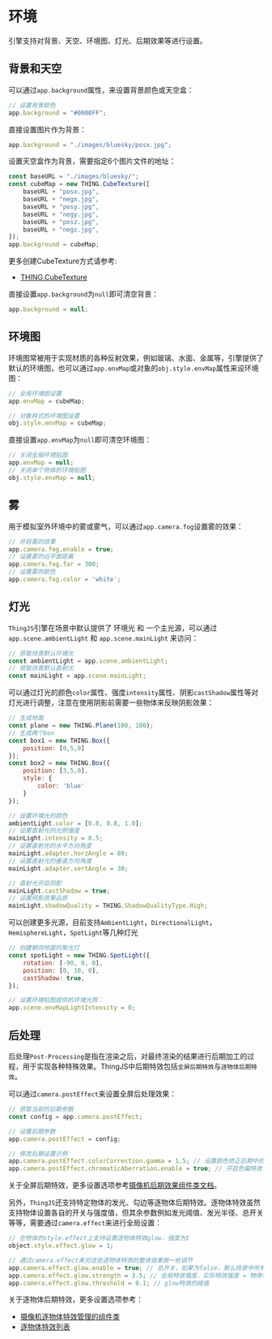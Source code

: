 # 环境

引擎支持对背景、天空、环境图、灯光、后期效果等进行设置。

## 背景和天空

可以通过`app.background`属性，来设置背景颜色或天空盒：

```javascript
// 设置背景颜色
app.background = "#0000FF";
```

直接设置图片作为背景：
```javascript
app.background = "./images/bluesky/posx.jpg";
```

设置天空盒作为背景，需要指定6个图片文件的地址：
```javascript
const baseURL = "./images/bluesky/";
const cubeMap = new THING.CubeTexture([
    baseURL + "posx.jpg",
    baseURL + "negx.jpg",
    baseURL + "posy.jpg",
    baseURL + "negy.jpg",
    baseURL + "posz.jpg",
    baseURL + "negz.jpg",
]);
app.background = cubeMap;
```
更多创建CubeTexture方式请参考:
* [THING.CubeTexture](https://wiki.uino.com/book/thingjs-api20/62e8f92a0745a6a37a6388df.html)

直接设置`app.background`为`null`即可清空背景：
```javascript
app.background = null;
```

## 环境图
环境图常被用于实现材质的各种反射效果，例如玻璃、水面、金属等，引擎提供了默认的环境图，也可以通过`app.envMap`或对象的`obj.style.envMap`属性来设环境图：
```javascript
// 全局环境图设置
app.envMap = cubeMap;

// 对象样式的环境图设置
obj.style.envMap = cubeMap;
```

直接设置`app.envMap`为`null`即可清空环境图：
```javascript
// 关闭全局环境贴图
app.envMap = null;
// 关闭单个物体的环境贴图
obj.style.envMap = null;
```

## 雾
用于模拟室外环境中的雾或雾气，可以通过`app.camera.fog`设置雾的效果：
```javascript
// 开启雾的效果
app.camera.fog.enable = true;
// 设置雾的远平面距离
app.camera.fog.far = 300;
// 设置雾的颜色
app.camera.fog.color = 'white';
```

## 灯光

`ThingJS`引擎在场景中默认提供了 环境光 和 一个主光源，可以通过`app.scene.ambientLight` 和 `app.scene.mainLight` 来访问：
```javascript
// 获取场景默认环境光
const ambientLight = app.scene.ambientLight;
// 获取场景默认直射光
const mainLight = app.scene.mainLight;
```

可以通过灯光的颜色`color`属性、强度`intensity`属性、阴影`castShadow`属性等对灯光进行调整，注意在使用阴影前需要一些物体来反映阴影效果：
```javascript
// 生成地面
const plane = new THING.Plane(100, 100);
// 生成两个box
const box1 = new THING.Box({
    position: [0,5,0]
});
const box2 = new THING.Box({
    position: [3,5,0],
    style: {
        color: 'blue'
    }
});

// 设置环境光的颜色
ambientLight.color = [0.8, 0.8, 1.0];
// 设置直射光的光照强度
mainLight.intensity = 0.5;
// 设置直射光的水平方向角度
mainLight.adapter.horzAngle = 80;
// 设置直射光的垂直方向角度
mainLight.adapter.vertAngle = 30;

// 直射光开启阴影
mainLight.castShadow = true;
// 设置阴影效果品质
mainLight.shadowQuality = THING.ShadowQualityType.High;
```

可以创建更多光源，目前支持`AmbientLight`，`DirectionalLight`，`HemisphereLight`，`SpotLight`等几种灯光
```javascript
// 创建朝向地面的聚光灯
const spotLight = new THING.SpotLight({
    rotation: [-90, 0, 0],
    position: [0, 10, 0],
    castShadow: true,
});

// 设置环境贴图提供的环境光照：
app.scene.envMapLightIntensity = 0;
```

## 后处理

后处理`Post-Processing`是指在渲染之后，对最终渲染的结果进行后期加工的过程，用于实现各种特殊效果。ThingJS中后期特效包括`全屏后期特效`与`逐物体后期特效`。

可以通过`camera.postEffect`来设置全屏后处理效果：

```javascript
// 获取当前的后期参数
const config = app.camera.postEffect;

// 设置后期参数
app.camera.postEffect = config;

// 修改后期设置示例
app.camera.postEffect.colorCorrection.gamma = 1.5; // 设置颜色矫正后期中的gamma值
app.camera.postEffect.chromaticAberration.enable = true; // 开启色偏特效

```

关于全屏后期特效，更多设置选项参考[摄像机后期效果组件类文档](https://wiki.uino.com/book/thingjs-api20/b82c53ce76e253b5715669e631d664ab.html)。

另外，`ThingJS`还支持特定物体的发光、勾边等逐物体后期特效。逐物体特效虽然支持物体设置各自的开关与强度值，但其余参数例如发光阈值、发光半径、总开关等等，需要通过`camera.effect`来进行全局设置：

```javascript
// 在物体的style.effect上支持设置逐物体特效glow，强度为1
object.style.effect.glow = 1;

// 通过camera.effect来对这些逐物体特效的整体效果做一些调节
app.camera.effect.glow.enable = true; // 总开关，如果为false，那么场景中所有物体的glow效果都会失效
app.camera.effect.glow.strength = 3.5; // 全局特效强度，实际特效强度 = 物体特效强度 * 全局特效强度
app.camera.effect.glow.threshold = 0.1; // glow特效的阈值
```

关于逐物体后期特效，更多设置选项参考：

* [摄像机逐物体特效管理的组件类](https://wiki.uino.com/book/thingjs-api20/052f51dced987af9556c2f233982743f.html) 
* [逐物体特效列表](https://wiki.uino.com/book/thingjs-api20/63169ef99ffd9d245dbe13da.html#StyleEffectResult)

